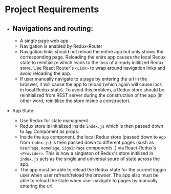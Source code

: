 # Project Requirements

- ## Navigations and routing:

  - A single page web app
  - Navigation is enabled by Redux-Router
  - Navigation links should not reload the entire app but only shows the corresponding page. Reloading the enire app causes the local Redux state to reinitialize which leads to the loss of already initilized Redux store. Use React Router's `<Link>` to wrap around navigation links and avoid reloading the app.
  - If user manually navigate to a page by entering the url in the broswer, it will cause the app to reload (which again will cause loss in local Redux state). To avoid this problem, a Redux store should be reinitialized from REST server during the construction of the app (in other word, reinitilize the store inside a constructor).

- App State:
  - Use Redux for state managment
  - Redux store is initialized inside `index.js` which is then passed down to `App` Component as props.
  - Inside the `App` component, the local Redux store (passed down to `App` from `index.js`) is then passed down to different pages (sush as `UserPage`, `HomePage`, `SignInPage` components..) via React-Redux's `<Provider>`. This is how a singleton of Redux's store initilized in `index.js` acts as the single and universal soure of state across the app.
  - The app must be able to reload the Redux state for the current loggin user when user refresh/reload the browser. The app also must be able to reload the state when user navigate to pages by manually entering the url.